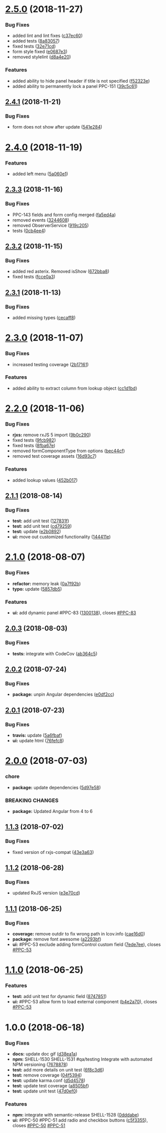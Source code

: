 # [2.5.0](https://github.com/LabShare/ngx-forms/compare/v2.4.1...v2.5.0) (2018-11-27)


### Bug Fixes

* added lint and lint fixes ([c37ec60](https://github.com/LabShare/ngx-forms/commit/c37ec60))
* added tests ([8a83057](https://github.com/LabShare/ngx-forms/commit/8a83057))
* fixed tests ([32e71cd](https://github.com/LabShare/ngx-forms/commit/32e71cd))
* form style fixed ([e0687e3](https://github.com/LabShare/ngx-forms/commit/e0687e3))
* removed stylelint ([d8a4e20](https://github.com/LabShare/ngx-forms/commit/d8a4e20))


### Features

* added ability to hide panel header if title is not specified ([f52323e](https://github.com/LabShare/ngx-forms/commit/f52323e))
* added ability to permanently lock a panel PPC-151 ([39c5c61](https://github.com/LabShare/ngx-forms/commit/39c5c61))

## [2.4.1](https://github.com/LabShare/ngx-forms/compare/v2.4.0...v2.4.1) (2018-11-21)


### Bug Fixes

* form does not show after update ([541e284](https://github.com/LabShare/ngx-forms/commit/541e284))

# [2.4.0](https://github.com/LabShare/ngx-forms/compare/v2.3.3...v2.4.0) (2018-11-19)


### Features

* added left menu ([5a060e1](https://github.com/LabShare/ngx-forms/commit/5a060e1))

## [2.3.3](https://github.com/LabShare/ngx-forms/compare/v2.3.2...v2.3.3) (2018-11-16)


### Bug Fixes

* PPC-143 fields and form config merged ([fa5ed4a](https://github.com/LabShare/ngx-forms/commit/fa5ed4a))
* removed events ([3244608](https://github.com/LabShare/ngx-forms/commit/3244608))
* removed ObserverService ([919c205](https://github.com/LabShare/ngx-forms/commit/919c205))
* tests ([0cb4ee4](https://github.com/LabShare/ngx-forms/commit/0cb4ee4))

## [2.3.2](https://github.com/LabShare/ngx-forms/compare/v2.3.1...v2.3.2) (2018-11-15)


### Bug Fixes

* added red asterix. Removed isShow ([672bba8](https://github.com/LabShare/ngx-forms/commit/672bba8))
* fixed tests ([fcce0a3](https://github.com/LabShare/ngx-forms/commit/fcce0a3))

## [2.3.1](https://github.com/LabShare/ngx-forms/compare/v2.3.0...v2.3.1) (2018-11-13)


### Bug Fixes

* added missing types ([cecaff8](https://github.com/LabShare/ngx-forms/commit/cecaff8))

# [2.3.0](https://github.com/LabShare/ngx-forms/compare/v2.2.0...v2.3.0) (2018-11-07)


### Bug Fixes

* increased testing coverage ([2b17161](https://github.com/LabShare/ngx-forms/commit/2b17161))


### Features

* added ability to extract column from lookup object ([cc1d1bd](https://github.com/LabShare/ngx-forms/commit/cc1d1bd))

# [2.2.0](https://github.com/LabShare/ngx-forms/compare/v2.1.1...v2.2.0) (2018-11-06)


### Bug Fixes

* **rjxs:** remove rxJS 5 import ([9b0c290](https://github.com/LabShare/ngx-forms/commit/9b0c290))
* fixed tests ([9fcb982](https://github.com/LabShare/ngx-forms/commit/9fcb982))
* fixed tests ([8fba67e](https://github.com/LabShare/ngx-forms/commit/8fba67e))
* removed formComponentType from options ([bec44cf](https://github.com/LabShare/ngx-forms/commit/bec44cf))
* removed test coverage assets ([16d93c7](https://github.com/LabShare/ngx-forms/commit/16d93c7))


### Features

* added lookup values ([452b017](https://github.com/LabShare/ngx-forms/commit/452b017))

## [2.1.1](https://github.com/LabShare/ngx-forms/compare/v2.1.0...v2.1.1) (2018-08-14)


### Bug Fixes

* **test:** add unit test ([127831f](https://github.com/LabShare/ngx-forms/commit/127831f))
* **test:** add unit test ([cd79259](https://github.com/LabShare/ngx-forms/commit/cd79259))
* **test:** update ([e2b0892](https://github.com/LabShare/ngx-forms/commit/e2b0892))
* **ui:** move out customized functionality ([144411e](https://github.com/LabShare/ngx-forms/commit/144411e))

# [2.1.0](https://github.com/LabShare/ngx-forms/compare/v2.0.3...v2.1.0) (2018-08-07)


### Bug Fixes

* **refactor:** memory leak ([0a7f92b](https://github.com/LabShare/ngx-forms/commit/0a7f92b))
* **typo:** update ([5857db5](https://github.com/LabShare/ngx-forms/commit/5857db5))


### Features

* **ui:** add dynamic panel #PPC-83 ([1300138](https://github.com/LabShare/ngx-forms/commit/1300138)), closes [#PPC-83](https://github.com/LabShare/ngx-forms/issues/PPC-83)

## [2.0.3](https://github.com/LabShare/ngx-forms/compare/v2.0.2...v2.0.3) (2018-08-03)


### Bug Fixes

* **tests:** integrate with CodeCov ([ab364c5](https://github.com/LabShare/ngx-forms/commit/ab364c5))

## [2.0.2](https://github.com/LabShare/ngx-forms/compare/v2.0.1...v2.0.2) (2018-07-24)


### Bug Fixes

* **package:** unpin Angular dependencies ([e0df2cc](https://github.com/LabShare/ngx-forms/commit/e0df2cc))

## [2.0.1](https://github.com/LabShare/ngx-forms/compare/v2.0.0...v2.0.1) (2018-07-23)


### Bug Fixes

* **travis:** update ([5a6fbaf](https://github.com/LabShare/ngx-forms/commit/5a6fbaf))
* **ui:** update html ([76fefc8](https://github.com/LabShare/ngx-forms/commit/76fefc8))

# [2.0.0](https://github.com/LabShare/ngx-forms/compare/v1.1.3...v2.0.0) (2018-07-03)


### chore

* **package:** update dependencies ([5d97e58](https://github.com/LabShare/ngx-forms/commit/5d97e58))


### BREAKING CHANGES

* **package:** Updated Angular from 4 to 6

## [1.1.3](https://github.com/LabShare/ngx-forms/compare/v1.1.2...v1.1.3) (2018-07-02)


### Bug Fixes

* fixed version of rxjs-compat ([43e3a63](https://github.com/LabShare/ngx-forms/commit/43e3a63))

## [1.1.2](https://github.com/LabShare/ngx-forms/compare/v1.1.1...v1.1.2) (2018-06-28)


### Bug Fixes

* updated RxJS version ([e3e70cd](https://github.com/LabShare/ngx-forms/commit/e3e70cd))

## [1.1.1](https://github.com/LabShare/ngx-forms/compare/v1.1.0...v1.1.1) (2018-06-25)


### Bug Fixes

* **coverage:** remove outdir to fix wrong path in lcov.info ([cae16d0](https://github.com/LabShare/ngx-forms/commit/cae16d0))
* **package:** remove font awesome ([a2293bf](https://github.com/LabShare/ngx-forms/commit/a2293bf))
* **ui:** #PPC-53 exclude adding formControl custom field ([7ede7ee](https://github.com/LabShare/ngx-forms/commit/7ede7ee)), closes [#PPC-53](https://github.com/LabShare/ngx-forms/issues/PPC-53)

# [1.1.0](https://github.com/LabShare/ngx-forms/compare/v1.0.0...v1.1.0) (2018-06-25)


### Features

* **test:** add unit test for dynamic field ([8747851](https://github.com/LabShare/ngx-forms/commit/8747851))
* **ui:** #PPC-53 allow form  to load external component ([b4e2a70](https://github.com/LabShare/ngx-forms/commit/b4e2a70)), closes [#PPC-53](https://github.com/LabShare/ngx-forms/issues/PPC-53)

# 1.0.0 (2018-06-18)


### Bug Fixes

* **docs:** update doc gif ([d38ea1a](https://github.com/LabShare/ngx-forms/commit/d38ea1a))
* **npm:** SHELL-1530 SHELL-1531 #qa/testing Integrate with automated NPM versioning ([7678878](https://github.com/LabShare/ngx-forms/commit/7678878))
* **test:** add more details on unit test ([6f8c3d6](https://github.com/LabShare/ngx-forms/commit/6f8c3d6))
* **test:** remove coverage ([04f5394](https://github.com/LabShare/ngx-forms/commit/04f5394))
* **test:** update karma.conf ([d5d4578](https://github.com/LabShare/ngx-forms/commit/d5d4578))
* **test:** update test coverage ([a8505bf](https://github.com/LabShare/ngx-forms/commit/a8505bf))
* **test:** update unit test ([47d0ef0](https://github.com/LabShare/ngx-forms/commit/47d0ef0))


### Features

* **npm:** integrate with semantic-release SHELL-1528 ([0dddabe](https://github.com/LabShare/ngx-forms/commit/0dddabe))
* **ui:** #PPC-50 #PPC-51 add radio and checkbox buttons ([c5f3355](https://github.com/LabShare/ngx-forms/commit/c5f3355)), closes [#PPC-50](https://github.com/LabShare/ngx-forms/issues/PPC-50) [#PPC-51](https://github.com/LabShare/ngx-forms/issues/PPC-51)
